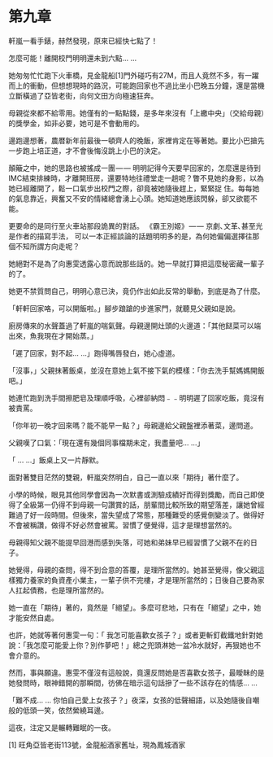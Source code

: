 # 第九章

軒嵐一看手錶，赫然發現，原來已經快七點了！  

怎麼可能！離開校門明明還未到六點… …



她匆匆忙忙跑下火車橋，見金龍船\[1\]門外碰巧有27M，而且人竟然不多，有一躍而上的衝動，但想想現時的路況，可能跑回家也不過比坐小巴晚五分鐘，還是當機立斷橫過了亞皆老街，向何文田方向極速狂奔。  

母親從來都不給零用。她僅有的一點點錢，是多年來沒有「上繳中央」（交給母親）的獎學金，如非必要，她可是不會動用的。  

邊跑邊想著，農暦新年前最後一頓齊人的晚飯，家裡肯定在等著她。要比小巴搶先一步跑上培正道，才不會後悔沒跳上小巴的決定。  

顛簸之中，她的思路也被搖成一團 — — 明明記得今天要早回家的，怎麼還是待到IMC結束排練時，才離開班房，還要特地往禮堂走一趟呢？瞥不見她的身影，以為她已經離開了，鬆一口氣步出校門之際，卻竟被她隨後趕上，緊緊捉
住。每每她的氣息靠近，興奮又不安的情緒總會湧上心頭。她知道她應該閃躲，卻又欲罷不能。  

更要命的是同行至火車站那段詭異的對話。 《霸王別姬》 — — 京劇､文革､甚至光是作者的描寫手法， 可以一本正經談論的話題明明多的是，為何她偏偏選擇往那個不知所謂方向走呢？  

她絕對不是為了向惠雯透露心意而說那些話的。她一早就打算把這麼秘密藏一輩子的了。  

她更不禁質問自己，明明心意已決，竟仍作出如此反常的舉動，到底是為了什麼。



「軒軒回家咯，可以開飯啦。」腳步踉蹌的步進家門，就聽見父親如是說。  

廚房傳來的水聲蓋過了軒嵐的喘氣聲。母親邊開灶頭的火邊道：「其他餸菜可以端出來，魚我現在才開始蒸。」  

「遲了回家，對不起… …」跑得嘴唇發白，她心虛道。  

「沒事，」父親抹著飯桌，並沒在意她上氣不接下氣的模樣：「你去洗手幫媽媽開飯吧。」  

她連忙跑到洗手間擦肥皂及理順呼吸，心裡卻納悶﹣﹣明明遲了回家吃飯，竟沒有被責罵。



「你年初一晚才回來嗎？能不能早一點？」母親邊給父親盤裡添著菜，邊問道。  

父親嘆了口氣：「現在還有幾個同事檔期未定，我盡量吧… …」  

「 … …」飯桌上又一片靜默。  

面對著雙目茫然的雙親，軒嵐突然明白，自己一直以來「期待」著什麼了。  

小學的時候，眼見其他同學會因為一次默書或測驗成績好而得到獎勵，而自己即使得了全級第一仍得不到母親一句讚賞的話，朋輩間比較所致的期望落差，讓她曾經難過了好一段時間。但後來，當失望成了常態，那種難受的感覺倒變淡了。做得好不會被稱讚，做得不好必然會被罵。習慣了便覺得，這才是理想當然的。  

母親得知父親不能提早回港而感到失落，可她和弟妹早已經習慣了父親不在的日子。  

她覺得，母親的查問，得不到合意的答覆，是理所當然的。她甚至覺得，像父親這樣獨力養家的負資產小業主，一輩子供不完樓，才是理所當然的；日後自己要為家人扛起債務，也是理所當然的。  

她一直在「期待」著的，竟然是「絕望」。多麼可悲地，只有在「絕望」之中，她才能安然自處。  

也許，她就等著何惠雯一句：「 我怎可能喜歡女孩子？」或者更斬釘截鐵地針對她說：「我怎麼可能愛上你？別作夢吧！」總之兜頭淋她一盆冷水就好，再狠她也不會介意的。  

  

然而，事與願違。惠雯不僅沒有這般說，竟還反問她是否喜歡女孩子，最瞹眛的是她發問時，眼神錯開的那瞬間，彷佛在暗示這句話摻了一些不該存在的情感… …  

「難不成… … 你怕自己愛上女孩子？」夜深，女孩的低聲細語，以及她隨後自嘲般的低頭一笑，依然縈繞耳邊。  

  

這夜，注定又是輾轉難眠的一夜。


\[1\] 旺角亞皆老街113號，金龍船酒家舊址，現為鳳城酒家

